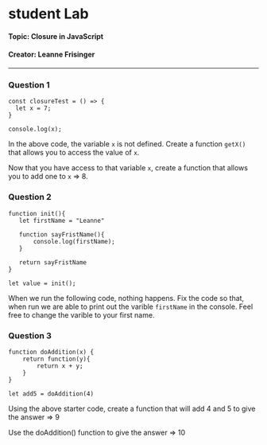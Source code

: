# student Lab #

#### Topic: Closure in JavaScript
#### Creator: Leanne Frisinger

----
### Question 1
```
const closureTest = () => {
  let x = 7;
}

console.log(x);
```  
In the above code, the variable  `x` is not defined. Create a function `getX()` that allows you to access the value of `x`. 

Now that you have access to that variable `x`, create a function that allows you to add one to `x` => 8. 

### Question 2
 ```
 function init(){
    let firstName = "Leanne"

    function sayFristName(){
        console.log(firstName);
    }

    return sayFristName
}

let value = init();
```
When we run the following code, nothing happens. Fix the code so that, when run we are able to print out the varible `firstName` in the console. Feel free to change the varible to your first name. 

### Question 3
```
function doAddition(x) {
    return function(y){
        return x + y;
    }
}

let add5 = doAddition(4)
```

Using the above starter code, create a function that will add 4 and 5 to give the answer => 9

Use the doAddition() function to give the answer => 10